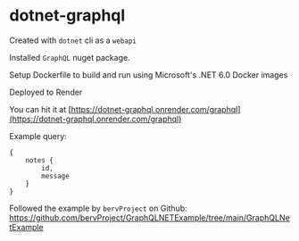 # dotnet-graphql

Created with `dotnet` cli as a `webapi`

Installed `GraphQL` nuget package.

Setup Dockerfile to build and run using Microsoft's .NET 6.0 Docker images

Deployed to Render

You can hit it at [https://dotnet-graphql.onrender.com/graphql](https://dotnet-graphql.onrender.com/graphql)

Example query:
```
{
    notes {
        id,
        message
    }
}
```

Followed the example by `bervProject` on Github: https://github.com/bervProject/GraphQLNETExample/tree/main/GraphQLNetExample
